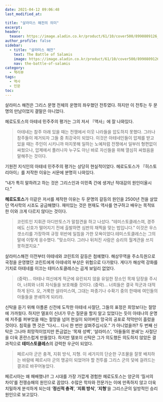 ```yaml
---
date: 2021-04-12 09:06:48
last_modified_at: 

title: "살라미스 해전의 의미"
excerpt:
header:
  teaser: https://image.aladin.co.kr/product/61/10/cover500/8990809126_2.jpg
author_profile: false
sidebar:
  - title: "살라미스 해전"
    text: The Battle of Salamis
    image: https://image.aladin.co.kr/product/61/10/cover500/8990809126_2.jpg
    nav: the-battle-of-salamis
category:
  - 책리뷰
tags:
  - 역사
  - 인문
toc:
---
```

살라미스 해전은 그리스 문명 전체의 운명의 좌우했던 전투였다. 하지만 이 전투는 두 문명의 만남이었지 결말은 아니었다. 

헤로도토스의 아테네 민주주의 평가는 그의 저서 『역사』에 잘 나와있다.

>아테네는 참주 아래 있을 때는 전쟁에서 이웃 나라들을 압도하지 못했다. 그러나 참주들이 제거되자 그들 중 최강국이 되었다. 이것은 아테네인들이 압제를 받고 있을 때는 주인이 시키니까 마지못해 일하는 노예처럼 전쟁에서 일부러 형편없이 싸웠으나, 압제에서 풀러나자 누구도 아닌 바로 자신들을 위해 열심히 싸웠음을 말해주는 것이다.

기원전 지식인의 아테네 민주주의 평가는 상당히 현실적이었다. 헤로도토스가 『히스토리아이』를 저작한 이유는 서문에 분명히 나와있다. 

“내가 특히 말하려고 하는 것은 그리스인과 이민족 간에 생겨난 적대감의 원인이올시다.”

**헤로도토스**가 이같은 저서를 제작한 이유는 두 문명의 갈등의 원인을 2500년 전을 살았던 역사학의 시조도 궁금해했다. 재미있는 것은 현재도 역사를 연구하고 배우는 목적또한 이와 크게 다르지 않다는 것이다. 

>코린트인 지휘관 아디만토스가 말참견을 하고 나섰다. "테미스토클레스여, 경주에도 신호가 떨어지기 전에 출발하면 심판의 채찍을 맞는 법입니다." 이것은 우스갯소리를 가장하여 규정 위반에 일침을 가한 모욕이었다.테미스토클레스는 그의 말에 이렇게 응수했다. "맞소이다. 그러나 뒤처진 사람은 승리의 월계관을 쓰지 못하겠지요."  

살라미스해전 이전부터 아테네와 코린트의 갈등은 첨예했다. 해상무역을 주소득원으로 국정을 운영했던 코린트에게 아테네의 부상은 위협으로 다가왔다. 게다가 해상력 강화를 기치로 아테네를 이끄는 테미스토클레스는 곱게 보일리 없었다. 

>(중략)... 아테나 여신에게 적군에 유린되지 않을 유일한 장소인 목재 담장을 주시아, 너희와 너희 자식들을 보호해줄 것이다. (중략)... 너희들은 결국 적군과 대적하게 된다. 오, 거룩한 살라미스여, 그대는 파종기나 수확기 중의 한때에 여인들의 아들들을 분쇄하게 되리라. 

신탁을 듣기 위해 아폴론 신전에 도착한 아테네 사절단, 그들의 표정은 희망보다는 절망에 가까웠다. 하지만 델포이 신녀가 무슨 질문을 할지 알고 있었다는 듯이 아테나의 운명에 저주를 퍼부었을 때는 절망을 넘어 현실이 되어버린 망국의 공포로 적막만이 흘렀을 것이다. 침묵을 깬 것은 “다시... 다시 한 번만 살펴주십시오.” 가 아니었을까? 두 번째 신탁은 그나마 희망적이었지만 뜬금없는 ‘목재 성벽’, ‘살라미스’, ‘아들들의 분쇄’는 사절단을 더욱 혼란스럽게 만들었다. 하지만 델포이 신탁은 그가 의도했든 의도하지 않았든 결과적으로 **테미스토클레스**의 강력한 우군이 되었다. 

>페르시아 군은 충격, 지휘 방식, 지형. 이 세가지의 단순한 구조물을 잘못 배치하는 바람에 페르시아 군의 맹공이 되었어야 할 전투를 그리스 군의 덫에 걸려드는 결과로 바꾸어놓았다. 

페르시아는 왜 패배했나!! 그 시대를 가장 가깝게 경험한 헤로도토스는 양군의 ‘질서의 차이’를 전쟁승패의 원인으로 꼽았다. 수많은 학자와 전문가는 이에 만족하지 않고 더욱 치밀하게 분석하게 되는데 ‘**정신적 충격**’, ‘**지휘 방식**’, ‘**지형**’을 그리스군의 일방적인 승리 원인으로 보고있다.